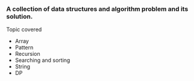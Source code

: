 ### A collection of data structures and algorithm problem and its solution.
Topic covered
- Array
- Pattern
- Recursion
- Searching and sorting
- String
- DP